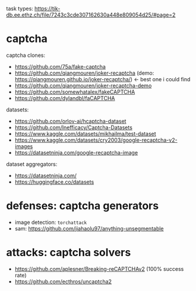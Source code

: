 task types: https://tik-db.ee.ethz.ch/file/7243c3cde307162630a448e809054d25/#page=2

# captcha

captcha clones:

-   https://github.com/75a/fake-captcha
-   https://github.com/qiangmouren/joker-recaptcha (demo: https://qiangmouren.github.io/joker-recaptcha/) ← best one i could find
-   https://github.com/qiangmouren/joker-recaptcha-demo
-   https://github.com/somewhatalex/fakeCAPTCHA
-   https://github.com/dylandbl/faCAPTCHA

datasets:

-   https://github.com/orlov-ai/hcaptcha-dataset
-   https://github.com/Inefficacy/Captcha-Datasets
-   https://www.kaggle.com/datasets/mikhailma/test-dataset
-   https://www.kaggle.com/datasets/cry2003/google-recaptcha-v2-images
-   https://datasetninja.com/google-recaptcha-image

dataset aggregators:

-   https://datasetninja.com/
-   https://huggingface.co/datasets

# defenses: captcha generators

-   image detection: `torchattack`
-   sam: https://github.com/jiahaolu97/anything-unsegmentable

# attacks: captcha solvers

-   https://github.com/aplesner/Breaking-reCAPTCHAv2 (100% success rate)
-   https://github.com/ecthros/uncaptcha2
